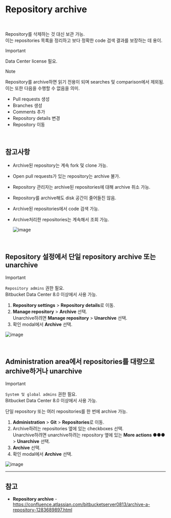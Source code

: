 # Repository archive

<br>

Repository를 삭제하는 것 대신 보관 가능.  
이는 repositories 목록을 정리하고 보다 정확한 code 검색 결과를 보장하는 데 용이.

> [!IMPORTANT]  
> Data Center license 필요.

> [!NOTE]  
> Repository를 archive하면 읽기 전용이 되며 searches 및 comparison에서 제외됨.  
> 이는 또한 다음을 수행할 수 없음을 의미.
> - Pull requests 생성  
> - Branches 생성  
> - Comments 추가  
> - Repository details 변경  
> - Repository 이동  

<br>

## 참고사항
- Archive된 repository는 계속 fork 및 clone 가능.
- Open pull requests가 있는 repository는 archive 불가.
- Repository 관리자는 archive된 repositories에 대해 archive 취소 가능.
- Repository를 archive해도 disk 공간이 줄어들진 않음.
- Archive된 repositories에서 code 검색 가능.
- Archive처리한 repositories는 계속해서 조회 가능.  
  
  ![image](https://confluence.atlassian.com/bitbucketserver0813/files/1283689897/1283689903/1/1670143433183/repo_list.png)

<br>

## Repository 설정에서 단일 repository archive 또는 unarchive
> [!IMPORTANT]  
> `Repository admins` 권한 필요.  
> Bitbucket Data Center 8.0 이상에서 사용 가능.

1. **Repository settings** > **Repository details**로 이동.
2. **Manage repository** > **Archive** 선택.  
  Unarchive하려면 **Manage repository** > **Unarchive** 선택.
3. 확인 modal에서 **Archive** 선택.

![image](https://confluence.atlassian.com/bitbucketserver0813/files/1283689897/1283689901/1/1670143448812/repo.png)

<br>

## Administration area에서 repositories를 대량으로 archive하거나 unarchive
> [!IMPORTANT]  
> `System 및 global admins` 권한 필요.  
> Bitbucket Data Center 8.0 이상에서 사용 가능.

단일 repository 또는 여러 repositories를 한 번에 archive 가능.

1. **Administration** > **Git** > **Repositories**로 이동.
2. Archive하려는 repositories 옆에 있는 checkboxes 선택.  
  Unarchive하려면 unarchive하려는 repository 옆에 있는 **More actions ●●●** > **Unarchive** 선택.
3. **Archive** 선택.
4. 확인 modal에서 **Archive** 선택.

![image](https://confluence.atlassian.com/bitbucketserver0813/files/1283689897/1283689902/1/1670143441513/global.png)

<hr>

## 참고
- **Repository archive** - https://confluence.atlassian.com/bitbucketserver0813/archive-a-repository-1283689897.html
